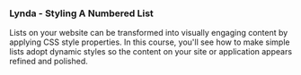### Lynda - Styling A Numbered List

Lists on your website can be transformed into visually engaging content by applying CSS style properties. In this course, you'll see how to make simple lists adopt dynamic styles so the content on your site or application appears refined and polished.